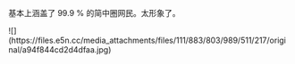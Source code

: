 <p>基本上涵盖了 99.9 % 的简中圈网民。太形象了。</p>
![](https://files.e5n.cc/media_attachments/files/111/883/803/989/511/217/original/a94f844cd2d4dfaa.jpg)